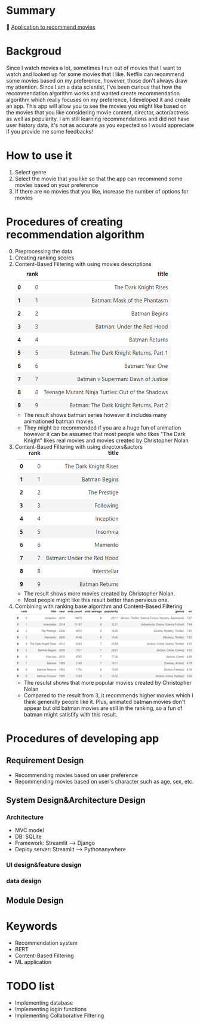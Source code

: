 # Summary
🎥 [Application to recommend movies](https://moviesrecommenderapp-by-yosuke.streamlit.app/)

# Backgroud
Since I watch movies a lot, sometimes I run out of movies that I want to watch and looked up for some movies that I like.
Netflix can recommend some movies based on my preference, however, those don't always draw my attention.
Since I am a data scientist, I've been curious that how the recommendation algorithm works and wanted create recommendation algorithm which really focuses on my preference, I developed it and create an app.
This app will allow you to see the movies you might like based on the movies that you like considering movie content, director, actor/actress as well as popularity.
I am still learning recommendations and did not have user history data, it's not as accurate as you expected so I would appreciate if you provide me some feedbacks!

# How to use it
1. Select genre
2. Select the movie that you like so that the app can recommend some movies based on your preference
3. If there are no movies that you like, increase the number of options for movies

# Procedures of creating recommendation algorithm
0. Preprocessing the data
1. Creating ranking scores
2. Content-Based Filtering with using movies descriptions
    ![The Dark Knight](images/image.png)
    - The result shows batman series however it includes many animationed batman movies.
    - They might be recommended if you are a huge fun of animation however it can be assumed that most people who likes "The Dark Knight" likes real movies and movies created by Christopher Nolan 
3. Content-Based Filtering with using directors&actors  
![The Dark Knight](images/image-1.png)
    - The result shows more movies created by Christopher Nolan.
    - Most people might like this result better than pervious one.
4. Combining with ranking base algorithm and Content-Based Filtering
    ![The Dark Knight](images/image-3.png)
    - The resulst shows that more popular movies created by Christopher Nolan
    - Compared to the result from 3, it recommends higher movies which I think generally people like it. Plus, animated batman movies don't appear but old batman movies are still in the ranking, so a fun of batman might satistify with this result. 

# Procedures of developing app
## Requirement Design
- Recommending movies based on user preference
- Recommending movies based on user's character such as age, sex, etc.

## System Design&Architecture Design
### Architecture
- MVC model
- DB: SQLite
- Framework: Streamlit --> Django
- Deploy server: Streamlit --> Pythonanywhere

### UI design&feature design

### data design

## Module Design


# Keywords
- Recommendation system
- BERT
- Content-Based Filtering
- ML application

# TODO list
- Implementing database
- Implementing login functions
- Implementing Collaborative Filtering